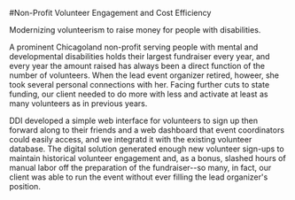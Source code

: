 #Non-Profit Volunteer Engagement and Cost Efficiency

<p class="lead">Modernizing volunteerism to raise money for people with disabilities.</p>

A prominent Chicagoland non-profit serving people with mental and developmental disabilities holds their largest fundraiser every year, and every year the amount raised has always been a direct function of the number of volunteers. When the lead event organizer retired, howeer, she took several personal connections with her. Facing further cuts to state funding, our client needed to do more with less and activate at least as many volunteers as in previous years.

DDI developed a simple web interface for volunteers to sign up then forward along to their friends and a web dashboard that event coordinators could easily access, and we integratd it with the existing volunteer database. The digital solution generated enough new volunteer sign-ups to maintain historical volunteer engagement and, as a bonus, slashed hours of manual labor off the preparation of the fundraiser--so many, in fact, our client was able to run the event without ever filling the lead organizer's position.